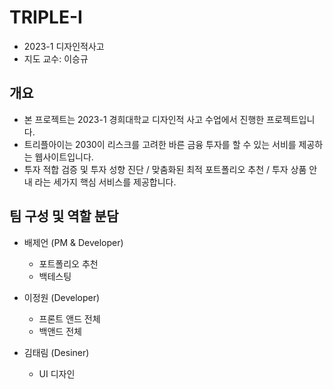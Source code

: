 # TRIPLE-I

- 2023-1 디자인적사고
- 지도 교수: 이승규

## 개요

- 본 프로젝트는 2023-1 경희대학교 디자인적 사고 수업에서 진행한 프로젝트입니다. 
- 트리플아이는 2030이 리스크를 고려한 바른 금융 투자를 할 수 있는 서비를 제공하는 웹사이트입니다.
- 투자 적합 검증 및 투자 성향 진단 / 맞춤화된 최적 포트폴리오 추천 / 투자 상품 안내 라는 세가지 핵심 서비스를 제공합니다.

## 팀 구성 및 역할 분담

- 배제언 (PM & Developer)
  - 포트폴리오 추천
  - 백테스팅 

- 이정원 (Developer)
  - 프론트 앤드 전체
  - 백앤드 전체

- 김태림 (Desiner)
  - UI 디자인
  
